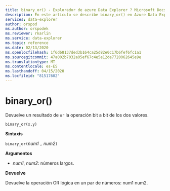 ```yaml
---
title: binary_or() - Explorador de azure Data Explorer ? Microsoft Docs
description: En este artículo se describe binary_or() en Azure Data Explorer.
services: data-explorer
author: orspod
ms.author: orspodek
ms.reviewer: rkarlin
ms.service: data-explorer
ms.topic: reference
ms.date: 02/13/2020
ms.openlocfilehash: 1f6d68137ded3b164ca25d82e0c17b6fef6fc1a1
ms.sourcegitcommit: 47a002b7032a05ef67c4e5e12de7720062645e9e
ms.translationtype: MT
ms.contentlocale: es-ES
ms.lasthandoff: 04/15/2020
ms.locfileid: "81517602"
---
```

# <a name="binary_or"></a>binary_or()

Devuelve un resultado de `or` la operación bit a bit de los dos valores. 

```kusto
binary_or(x,y)
```

**Sintaxis**

`binary_or(`*num1* `,` *num2*`)`

**Argumentos**

* *num1*, *num2*: números largos.

**Devuelve**

Devuelve la operación OR lógica en un par de números: num1 num2.